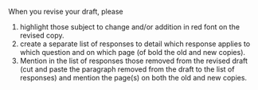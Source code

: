 When you revise your draft, please
1. highlight those subject to change and/or addition in red font on the
revised copy.
2. create a separate list of responses to detail which response applies to
which question and on which page (of bold the old and new copies).
3. Mention in the list of responses those removed from the revised
draft (cut and paste the paragraph removed from the draft to the list of responses)
and mention the page(s) on both the old and new copies.
